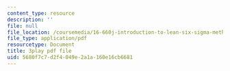 ```yaml
---
content_type: resource
description: ''
file: null
file_location: /coursemedia/16-660j-introduction-to-lean-six-sigma-methods-january-iap-2012/5680f7c7d2f4049e2a1a160e16cb6681_uGkH08B05Q4.pdf
file_type: application/pdf
resourcetype: Document
title: 3play pdf file
uid: 5680f7c7-d2f4-049e-2a1a-160e16cb6681
---
```

